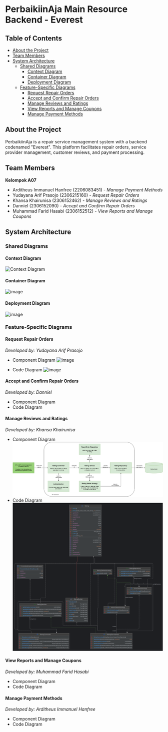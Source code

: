 # PerbaikiinAja Main Resource Backend - Everest

## Table of Contents
- [About the Project](#about-the-project)
- [Team Members](#team-members)
- [System Architecture](#system-architecture)
  - [Shared Diagrams](#shared-diagrams)
    - [Context Diagram](#context-diagram)
    - [Container Diagram](#container-diagram)
    - [Deployment Diagram](#deployment-diagram)
  - [Feature-Specific Diagrams](#feature-specific-diagrams)
    - [Request Repair Orders](#request-repair-orders)
    - [Accept and Confirm Repair Orders](#accept-and-confirm-repair-orders)
    - [Manage Reviews and Ratings](#manage-reviews-and-ratings)
    - [View Reports and Manage Coupons](#view-reports-and-manage-coupons)
    - [Manage Payment Methods](#manage-payment-methods)

## About the Project
PerbaikiinAja is a repair service management system with a backend codenamed "Everest". This platform facilitates repair orders, service provider management, customer reviews, and payment processing.

## Team Members
**Kelompok A07**
- Arditheus Immanuel Hanfree (2206083451) - *Manage Payment Methods*
- Yudayana Arif Prasojo (2306215160) - *Request Repair Orders*
- Khansa Khairunisa (2306152462) - *Manage Reviews and Ratings*
- Danniel (2306152090) - *Accept and Confirm Repair Orders*
- Muhammad Farid Hasabi (2306152512) - *View Reports and Manage Coupons*

## System Architecture

### Shared Diagrams

#### Context Diagram
![Context Diagram](https://github.com/user-attachments/assets/94235161-6a3a-4ee9-9308-36c018654e5d)

#### Container Diagram
![image](https://github.com/user-attachments/assets/0d706f9e-faab-4c3d-b4d0-e52867db3fd4)

#### Deployment Diagram
![image](https://github.com/user-attachments/assets/875fac09-9715-4f3a-8a45-032fbc3fc031)

### Feature-Specific Diagrams

#### Request Repair Orders
*Developed by: Yudayana Arif Prasojo*
- Component Diagram
  ![image](https://github.com/user-attachments/assets/f4cb258b-e046-40a8-8acd-68eb6fad8ec9)

- Code Diagram
  ![image](https://github.com/user-attachments/assets/8aad545f-9eb6-47d1-b661-916b540abd5a)


#### Accept and Confirm Repair Orders
*Developed by: Danniel*
- Component Diagram
- Code Diagram

#### Manage Reviews and Ratings
*Developed by: Khansa Khairunisa*
- Component Diagram
  ![Rating Component Diagram](src/main/resources/diagram/assets/rating_component_diagram.png)
- Code Diagram
  ![Rating Code Diagram](src/main/resources/diagram/assets/rating_code_diagram.png)

#### View Reports and Manage Coupons
*Developed by: Muhammad Farid Hasabi*
- Component Diagram
- Code Diagram

#### Manage Payment Methods
*Developed by: Arditheus Immanuel Hanfree*
- Component Diagram
- Code Diagram
